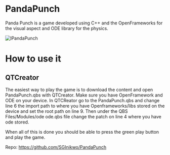 # PandaPunch

Panda Punch is a game developed using C++ and the OpenFrameworks for the visual aspect and ODE library for the physics.

![lPandaPunch](https://user-images.githubusercontent.com/39242002/106697739-467e7a00-65d7-11eb-8e06-6769276dc191.gif)

# How to use it

## QTCreator

The easiest way to play the game is to download the content and open PandaPunch.qbs with QTCreator. Make sure you have OpenFramework and ODE on your device.
In QTCReator go to the PandaPunch.qbs and change line 6 the import path to where you have Openframeworks/libs stored on the device and set the root path on line 9.
Then under the QBS Files/Modules/ode ode.qbs file change the patch on line 4 where you have ode stored.

When all of this is done you should be able to press the green play button and play the game.

Repo: https://github.com/SGInikwo/PandaPunch
